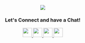 <div align="center">
  <img
    src="https://capsule-render.vercel.app/api?type=waving&height=100&color=gradient&text=Hello%20there!"
  />

  <h3>Let's Connect and have a Chat!</h3>

  <div>
    <a href="https://www.instagram.com/satriabaharii_/">
      <img
        height="30"
        src="https://github.com/satriabahari/satriabahari/assets/121304362/636bd63f-22df-490e-87b9-e012cc397f01"
      />
    </a>
    <a href="https://portfolio-satria.vercel.app/">
      <img
        height="30"
        src="https://github.com/satriabahari/satriabahari/assets/121304362/f17196ba-366e-4975-9919-2372fcf25827"
      />
    </a>
    <a href="https://www.tiktok.com/@satriaabaharii/">
      <img
        height="30"
        src="https://github.com/satriabahari/satriabahari/assets/121304362/63b3d782-c779-4a6b-a5f5-1c040a47d63a"
      />
    </a>
    <a href="https://www.linkedin.com/in/satria-bahari/">
      <img
        height="30"
        src="https://github.com/satriabahari/satriabahari/assets/121304362/a33a2544-fda6-4598-bad5-d0eb01d7e388"
      />
    </a>
  </div>
</div>
